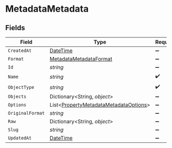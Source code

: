# MetadataMetadata


## Fields

| Field                                                                                               | Type                                                                                                | Required                                                                                            | Description                                                                                         |
| --------------------------------------------------------------------------------------------------- | --------------------------------------------------------------------------------------------------- | --------------------------------------------------------------------------------------------------- | --------------------------------------------------------------------------------------------------- |
| `CreatedAt`                                                                                         | [DateTime](https://learn.microsoft.com/en-us/dotnet/api/system.datetime?view=net-5.0)               | :heavy_minus_sign:                                                                                  | N/A                                                                                                 |
| `Format`                                                                                            | [MetadataMetadataFormat](../../Models/Components/MetadataMetadataFormat.md)                         | :heavy_minus_sign:                                                                                  | N/A                                                                                                 |
| `Id`                                                                                                | *string*                                                                                            | :heavy_minus_sign:                                                                                  | N/A                                                                                                 |
| `Name`                                                                                              | *string*                                                                                            | :heavy_check_mark:                                                                                  | N/A                                                                                                 |
| `ObjectType`                                                                                        | *string*                                                                                            | :heavy_check_mark:                                                                                  | N/A                                                                                                 |
| `Objects`                                                                                           | Dictionary<String, *object*>                                                                        | :heavy_minus_sign:                                                                                  | N/A                                                                                                 |
| `Options`                                                                                           | List<[PropertyMetadataMetadataOptions](../../Models/Components/PropertyMetadataMetadataOptions.md)> | :heavy_minus_sign:                                                                                  | N/A                                                                                                 |
| `OriginalFormat`                                                                                    | *string*                                                                                            | :heavy_minus_sign:                                                                                  | N/A                                                                                                 |
| `Raw`                                                                                               | Dictionary<String, *object*>                                                                        | :heavy_minus_sign:                                                                                  | N/A                                                                                                 |
| `Slug`                                                                                              | *string*                                                                                            | :heavy_minus_sign:                                                                                  | N/A                                                                                                 |
| `UpdatedAt`                                                                                         | [DateTime](https://learn.microsoft.com/en-us/dotnet/api/system.datetime?view=net-5.0)               | :heavy_minus_sign:                                                                                  | N/A                                                                                                 |